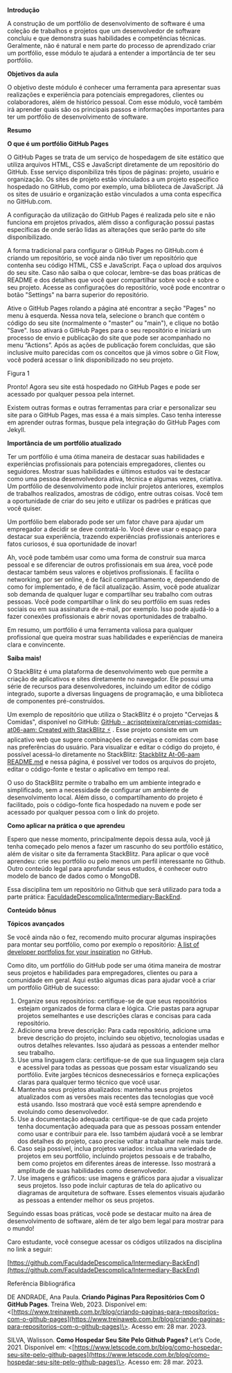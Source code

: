 **Introdução**

A construção de um portfólio de desenvolvimento de software é uma coleção de trabalhos e projetos que um desenvolvedor de software concluiu e que demonstra suas habilidades e competências técnicas. Geralmente, não é natural e nem parte do processo de aprendizado criar um portfólio, esse módulo te ajudará a entender a importância de ter seu portfólio.

**Objetivos da aula**

O objetivo deste módulo é conhecer uma ferramenta para apresentar suas realizações e experiência para potenciais empregadores, clientes ou colaboradores, além de histórico pessoal. Com esse módulo, você também irá aprender quais são os principais passos e informações importantes para ter um portfólio de desenvolvimento de software.

**Resumo**

**O que é um portfólio GitHub Pages**

O GitHub Pages se trata de um serviço de hospedagem de site estático que utiliza arquivos HTML, CSS e JavaScript diretamente de um repositório do GitHub. Esse serviço disponibiliza três tipos de páginas: projeto, usuário e organização. Os sites de projeto estão vinculados a um projeto específico hospedado no GitHub, como por exemplo, uma biblioteca de JavaScript. Já os sites de usuário e organização estão vinculados a uma conta específica no GitHub.com.

A configuração da utilização do GitHub Pages é realizada pelo site e não funciona em projetos privados, além disso a configuração possui pastas específicas de onde serão lidas as alterações que serão parte do site disponibilizado.

A forma tradicional para configurar o GitHub Pages no GitHub.com é criando um repositório, se você ainda não tiver um repositório que contenha seu código HTML, CSS e JavaScript. Faça o upload dos arquivos do seu site. Caso não saiba o que colocar, lembre-se das boas práticas de README e dos detalhes que você quer compartilhar sobre você e sobre o seu projeto. Acesse as configurações do repositório, você pode encontrar o botão "Settings" na barra superior do repositório.

Ative o GitHub Pages rolando a página até encontrar a seção "Pages" no menu à esquerda. Nessa nova tela, selecione o branch que contém o código do seu site (normalmente o "master" ou "main"), e clique no botão "Save". Isso ativará o GitHub Pages para o seu repositório e iniciará um processo de envio e publicação do site que pode ser acompanhado no menu “Actions”. Após as ações de publicação forem concluídas, que são inclusive muito parecidas com os conceitos que já vimos sobre o Git Flow, você poderá acessar o link disponibilizado no seu projeto.

Figura 1 

Pronto! Agora seu site está hospedado no GitHub Pages e pode ser acessado por qualquer pessoa pela internet.

Existem outras formas e outras ferramentas para criar e personalizar seu site para o GitHub Pages, mas essa é a mais simples. Caso tenha interesse em aprender outras formas, busque pela integração do GitHub Pages com Jekyll.

**Importância de um portfólio atualizado**

Ter um portfólio é uma ótima maneira de destacar suas habilidades e experiências profissionais para potenciais empregadores, clientes ou seguidores. Mostrar suas habilidades e últimos estudos vai te destacar como uma pessoa desenvolvedora ativa, técnica e algumas vezes, criativa. Um portfólio de desenvolvimento pode incluir projetos anteriores, exemplos de trabalhos realizados, amostras de código, entre outras coisas. Você tem a oportunidade de criar do seu jeito e utilizar os padrões e práticas que você quiser.

Um portfólio bem elaborado pode ser um fator chave para ajudar um empregador a decidir se deve contratá-lo. Você deve usar o espaço para destacar sua experiência, trazendo experiências profissionais anteriores e fatos curiosos, é sua oportunidade de inovar!

Ah, você pode também usar como uma forma de construir sua marca pessoal e se diferenciar de outros profissionais em sua área, você pode destacar também seus valores e objetivos profissionais. E facilita o networking, por ser online, é de fácil compartilhamento e, dependendo de como for implementado, é de fácil atualização. Assim, você pode atualizar sob demanda de qualquer lugar e compartilhar seu trabalho com outras pessoas. Você pode compartilhar o link do seu portfólio em suas redes sociais ou em sua assinatura de e-mail, por exemplo. Isso pode ajudá-lo a fazer conexões profissionais e abrir novas oportunidades de trabalho.

Em resumo, um portfólio é uma ferramenta valiosa para qualquer profissional que queira mostrar suas habilidades e experiências de maneira clara e convincente.

**Saiba mais!**

O StackBlitz é uma plataforma de desenvolvimento web que permite a criação de aplicativos e sites diretamente no navegador. Ele possui uma série de recursos para desenvolvedores, incluindo um editor de código integrado, suporte a diversas linguagens de programação, e uma biblioteca de componentes pré-construídos.

Um exemplo de repositório que utiliza o StackBlitz é o projeto "Cervejas & Comidas", disponível no GitHub: [GitHub - acrispteixeira/cervejas-comidas-at06-aam: Created with StackBlitz ⚡️](https://github.com/acrispteixeira/cervejas-comidas-at06-aam) . Esse projeto consiste em um aplicativo web que sugere combinações de cervejas e comidas com base nas preferências do usuário. Para visualizar e editar o código do projeto, é possível acessá-lo diretamente no StackBlitz: [Stackblitz At-06-aam README.md](https://stackblitz.com/edit/at-06-aam?file=README.md) e nessa página, é possível ver todos os arquivos do projeto, editar o código-fonte e testar o aplicativo em tempo real.

O uso do StackBlitz permite o trabalho em um ambiente integrado e simplificado, sem a necessidade de configurar um ambiente de desenvolvimento local. Além disso, o compartilhamento do projeto é facilitado, pois o código-fonte fica hospedado na nuvem e pode ser acessado por qualquer pessoa com o link do projeto.

**Como aplicar na prática o que aprendeu**

Espero que nesse momento, principalmente depois dessa aula, você já tenha começado pelo menos a fazer um rascunho do seu portfólio estático, além de visitar o site da ferramenta StackBlitz. Para aplicar o que você aprendeu: crie seu portfólio ou pelo menos um perfil interessante no Github. Outro conteúdo legal para aprofundar seus estudos, é conhecer outro modelo de banco de dados como o MongoDB.

Essa disciplina tem um repositório no Github que será utilizado para toda a parte prática: [FaculdadeDescomplica/Intermediary-BackEnd](https://github.com/FaculdadeDescomplica/Intermediary-BackEnd).

**Conteúdo bônus**

**Tópicos avançados**

Se você ainda não o fez, recomendo muito procurar algumas inspirações para montar seu portfólio, como por exemplo o repositório: [A list of developer portfolios for your inspiration](https://github.com/emmabostian/developer-portfolios) no GitHub.

Como dito, um portfólio do GitHub pode ser uma ótima maneira de mostrar seus projetos e habilidades para empregadores, clientes ou para a comunidade em geral. Aqui estão algumas dicas para ajudar você a criar um portfólio GitHub de sucesso:

1.  Organize seus repositórios: certifique-se de que seus repositórios estejam organizados de forma clara e lógica. Crie pastas para agrupar projetos semelhantes e use descrições claras e concisas para cada repositório.
2.  Adicione uma breve descrição: Para cada repositório, adicione uma breve descrição do projeto, incluindo seu objetivo, tecnologias usadas e outros detalhes relevantes. Isso ajudará as pessoas a entender melhor seu trabalho.
3.  Use uma linguagem clara: certifique-se de que sua linguagem seja clara e acessível para todas as pessoas que possam estar visualizando seu portfólio. Evite jargões técnicos desnecessários e forneça explicações claras para qualquer termo técnico que você usar.
4.  Mantenha seus projetos atualizados: mantenha seus projetos atualizados com as versões mais recentes das tecnologias que você está usando. Isso mostrará que você está sempre aprendendo e evoluindo como desenvolvedor.
5.  Use a documentação adequada: certifique-se de que cada projeto tenha documentação adequada para que as pessoas possam entender como usar e contribuir para ele. Isso também ajudará você a se lembrar dos detalhes do projeto, caso precise voltar a trabalhar nele mais tarde.
6.  Caso seja possível, inclua projetos variados: inclua uma variedade de projetos em seu portfólio, incluindo projetos pessoais e de trabalho, bem como projetos em diferentes áreas de interesse. Isso mostrará a amplitude de suas habilidades como desenvolvedor.
7.  Use imagens e gráficos: use imagens e gráficos para ajudar a visualizar seus projetos. Isso pode incluir capturas de tela do aplicativo ou diagramas de arquitetura de software. Esses elementos visuais ajudarão as pessoas a entender melhor os seus projetos.

Seguindo essas boas práticas, você pode se destacar muito na área de desenvolvimento de software, além de ter algo bem legal para mostrar para o mundo!

Caro estudante, você consegue acessar os códigos utilizados na disciplina no link a seguir: 

[https://github.com/FaculdadeDescomplica/Intermediary-BackEnd](https://github.com/FaculdadeDescomplica/Intermediary-BackEnd)

Referência Bibliográfica

DE ANDRADE, Ana Paula. **Criando Páginas Para Repositórios Com O GitHub Pages**. Treina Web, 2023. Disponível em: <[https://www.treinaweb.com.br/blog/criando-paginas-para-repositorios-com-o-github-pages](https://www.treinaweb.com.br/blog/criando-paginas-para-repositorios-com-o-github-pages)\>. Acesso em: 28 mar. 2023.

SILVA, Walisson. **Como Hospedar Seu Site Pelo Github Pages?** Let’s Code, 2021. Disponível em: <[https://www.letscode.com.br/blog/como-hospedar-seu-site-pelo-github-pages](https://www.letscode.com.br/blog/como-hospedar-seu-site-pelo-github-pages)\>. Acesso em: 28 mar. 2023.